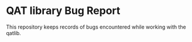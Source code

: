 # QAT library Bug Report

This repository keeps records of bugs encountered while working with the qatlib.

